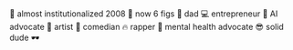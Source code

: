 🤪 almost institutionalized 2008
🤑 now 6 figs
👧 dad
💻 entrepreneur
🤖 AI advocate
🎨 artist
🤣 comedian
🔥 rapper
🤯 mental health advocate
😎 solid dude
🕶
